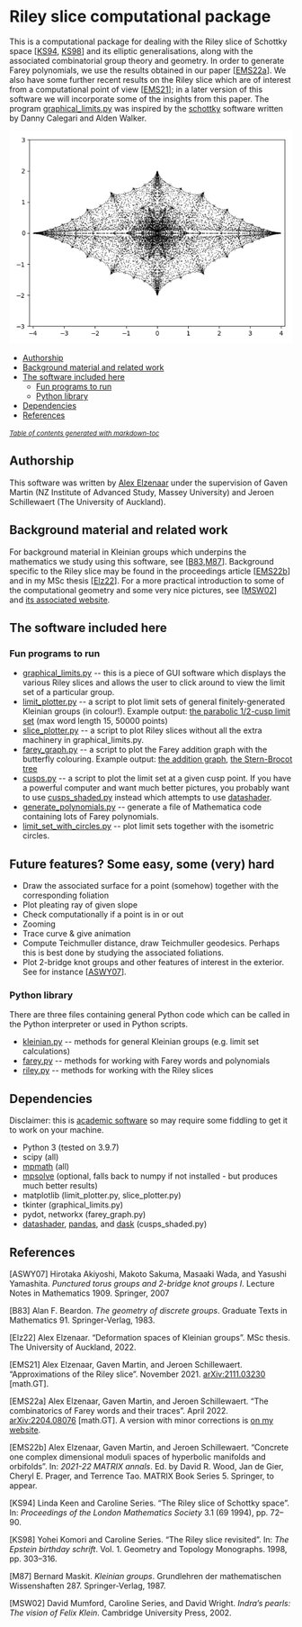# Riley slice computational package

This is a computational package for dealing with the Riley slice of Schottky space [[KS94](#KS94), [KS98](#KS98)]  and its elliptic
generalisations, along with the associated combinatorial group theory and geometry. In order to generate Farey polynomials, we use the
results obtained in our paper [[EMS22a](#EMS22a)]. We also have some further recent results on the Riley slice which are of interest
from a computational point of view [[EMS21](#EMS21)]; in a later version of this software we will incorporate some of the insights
from this paper. The program [graphical_limits.py](graphical_limits.py) was inspired by the [schottky](https://github.com/dannycalegari/schottky)
software written by Danny Calegari and Alden Walker.

![The parabolic Riley slice](riley_slice.png?raw=true "The parabolic Riley slice")

* [Authorship](#authorship)
* [Background material and related work](#background-material-and-related-work)
* [The software included here](#the-software-included-here)
  + [Fun programs to run](#fun-programs-to-run)
  + [Python library](#python-library)
* [Dependencies](#dependencies)
* [References](#references)

<small><i><a href='http://ecotrust-canada.github.io/markdown-toc/'>Table of contents generated with markdown-toc</a></i></small>


## Authorship
This software was written by [Alex Elzenaar](https://aelzenaar.github.io) under the supervision of Gaven Martin (NZ Institute of Advanced Study, Massey University) and Jeroen Schillewaert (The University of Auckland).


## Background material and related work

For background material in Kleinian groups which underpins the mathematics we study using this software, see [[B83](#B83),[M87](#M87)]. Background specific to the Riley slice
may be found in the proceedings article [[EMS22b](#EMS22b)] and in my MSc thesis [[Elz22](#Elz22)]. For a more practical introduction to some of the computational geometry and
some very nice pictures, see [[MSW02](#MSW02)] and [its associated website](http://klein.math.okstate.edu/IndrasPearls/).

## The software included here

### Fun programs to run

 * [graphical_limits.py](graphical_limits.py) -- this is a piece of GUI software which displays the various Riley slices and allows
   the user to click around to view the limit set of a particular group.
 * [limit_plotter.py](limit_plotter.py) -- a script to plot limit sets of general finitely-generated Kleinian groups (in colour!).
    Example output: [the parabolic 1/2-cusp limit set](cusp12_3.png) (max word length 15, 50000 points)
 * [slice_plotter.py](slice_plotter.py) -- a script to plot Riley slices without all the extra machinery in graphical_limits.py.
 * [farey_graph.py](farey_graph.py) -- a script to plot the Farey addition graph with the butterfly colouring. Example
    output: [the addition graph](farey_graph_coloured.png), [the Stern-Brocot tree](farey_graph_tree.png)
 * [cusps.py](cusps.py) -- a script to plot the limit set at a given cusp point. If you have a powerful computer and want much better pictures, you probably
    want to use [cusps_shaded.py](cusps_shaded.py) instead which attempts to use [datashader](https://datashader.org/).
 * [generate_polynomials.py](generate_polynomials.py) -- generate a file of Mathematica code containing lots of Farey polynomials.
 * [limit_set_with_circles.py](limit_set_with_circles.py) -- plot limit sets together with the isometric circles.

## Future features? Some easy, some (very) hard
 * Draw the associated surface for a point (somehow) together with the corresponding foliation
 * Plot pleating ray of given slope
 * Check computationally if a point is in or out
 * Zooming
 * Trace curve & give animation
 * Compute Teichmuller distance, draw Teichmuller geodesics. Perhaps this is best done by studying the associated foliations.
 * Plot 2-bridge knot groups and other features of interest in the exterior. See for instance [[ASWY07](#ASWY07)].

### Python library
There are three files containing general Python code which can be called in the Python interpreter or used in Python scripts.

 * [kleinian.py](kleinian.py) -- methods for general Kleinian groups (e.g. limit set calculations)
 * [farey.py](farey.py) -- methods for working with Farey words and polynomials
 * [riley.py](riley.py) -- methods for working with the Riley slices


## Dependencies
Disclaimer: this is [academic software](https://academia.stackexchange.com/questions/37370/should-i-share-my-horrible-software) so may require some fiddling to get it to work on your machine.

 * Python 3 (tested on 3.9.7)
 * scipy (all)
 * [mpmath](https://mpmath.org/) (all)
 * [mpsolve](https://numpi.dm.unipi.it/software/mpsolve) (optional, falls back to numpy if not installed - but produces much better results)
 * matplotlib (limit_plotter.py, slice_plotter.py)
 * tkinter (graphical_limits.py)
 * pydot, networkx (farey_graph.py)
 * [datashader](https://datashader.org/), [pandas](https://pandas.pydata.org/), and [dask](https://dask.org/) (cusps_shaded.py)

## References
<a id="ASWY07">[ASWY07]</a>
Hirotaka Akiyoshi, Makoto Sakuma, Masaaki Wada, and Yasushi Yamashita. _Punctured torus groups and 2-bridge knot groups I_. Lecture Notes in Mathematics 1909. Springer, 2007

<a id="B88">[B83]</a>
Alan F. Beardon. *The geometry of discrete groups*. Graduate Texts in Mathematics 91. Springer-Verlag, 1983.

<a id="Elz22">[Elz22]</a>
Alex Elzenaar. “Deformation spaces of Kleinian groups”. MSc thesis. The University of Auckland, 2022.

<a id="EMS21">[EMS21]</a>
Alex Elzenaar, Gaven Martin, and Jeroen Schillewaert. “Approximations of the Riley slice”. November 2021. [arXiv:2111.03230](https://arxiv.org/abs/2111.03230) [math.GT].

<a id="EMS22a">[EMS22a]</a>
Alex Elzenaar, Gaven Martin, and Jeroen Schillewaert. “The combinatorics of Farey words and their traces”. April 2022. [arXiv:2204.08076](https://arxiv.org/abs/2204.08076) [math.GT]. A version with minor corrections is [on my website](https://aelzenaar.github.io/farey/farey.pdf).

<a id="EMS22b">[EMS22b]</a>
Alex Elzenaar, Gaven Martin, and Jeroen Schillewaert. “Concrete one complex dimensional moduli spaces of hyperbolic manifolds and orbifolds”. In: <i>2021-22 MATRIX annals</i>. Ed. by David R. Wood, Jan de Gier, Cheryl E. Prager, and Terrence Tao. MATRIX Book Series 5. Springer, to appear.

<a id="KS94">[KS94]</a>
Linda Keen and Caroline Series. “The Riley slice of Schottky space”. In: *Proceedings of the London Mathematics Society* 3.1 (69 1994), pp. 72–90.

<a id="KS98">[KS98]</a>
Yohei Komori and Caroline Series. “The Riley slice revisited”. In: *The Epstein birthday schrift*. Vol. 1. Geometry and Topology Monographs. 1998, pp. 303–316.

<a id="M87">[M87]</a>
Bernard Maskit. *Kleinian groups*. Grundlehren der mathematischen Wissenshaften 287. Springer-Verlag, 1987.

<a id="MSW02">[MSW02]</a>
David Mumford, Caroline Series, and David Wright. *Indra’s pearls: The vision of Felix Klein*. Cambridge University Press, 2002.
